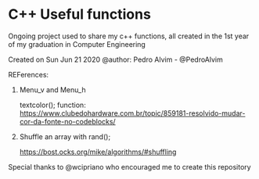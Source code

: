 # C++ Useful functions

Ongoing project used to share my c++ functions, all created in the 1st year of my graduation in Computer Engineering

Created on Sun Jun 21 2020 @author: Pedro Alvim - @PedroAlvim


REFerences:
1. Menu_v and Menu_h

    textcolor(); function: https://www.clubedohardware.com.br/topic/859181-resolvido-mudar-cor-da-fonte-no-codeblocks/


2. Shuffle an array with rand();

    https://bost.ocks.org/mike/algorithms/#shuffling



Special thanks to @wcipriano who encouraged me to create this repository
